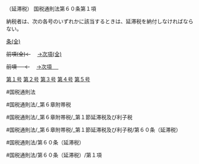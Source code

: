 （延滞税）
国税通則法第６０条第１項

納税者は、次の各号のいずれかに該当するときは、延滞税を納付しなければならない。

[条(全)](国税通則法＿＿＿＿＿第６０条_.md)

~~前項(全)←~~　  [→次項(全)](国税通則法＿＿＿＿＿第６０条第２項_.md)

~~前項 　 ←~~　  [→次項 　 ](国税通則法＿＿＿＿＿第６０条第２項.md)

[第１号](国税通則法＿＿＿＿＿第６０条第１項第１号.md)  [第２号](国税通則法＿＿＿＿＿第６０条第１項第２号.md)  [第３号](国税通則法＿＿＿＿＿第６０条第１項第３号.md)  [第４号](国税通則法＿＿＿＿＿第６０条第１項第４号.md)  [第５号](国税通則法＿＿＿＿＿第６０条第１項第５号.md)  

#国税通則法

#国税通則法/_第６章附帯税

#国税通則法/_第６章附帯税/_第１節延滞税及び利子税

#国税通則法/_第６章附帯税/_第１節延滞税及び利子税/第６０条（延滞税）

#国税通則法/第６０条（延滞税）

#国税通則法/第６０条（延滞税）/第１項

